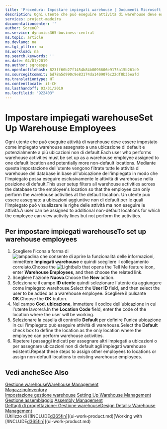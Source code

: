 ```yaml
---
title: 'Procedura: Impostare impiegati warehouse | Documenti Microsoft'
description: Ogni utente che può eseguire attività di warehouse deve essere impostato come impiegato warehouse assegnato a una ubicazione di default e potenzialmente a più ubicazioni non di default.
services: project-madeira
documentationcenter: ''
author: SorenGP
ms.service: dynamics365-business-central
ms.topic: article
ms.devlang: na
ms.tgt_pltfrm: na
ms.workload: na
ms.search.keywords: ''
ms.date: 04/01/2019
ms.author: sgroespe
ms.openlocfilehash: 823ff60b27f1454b84b0096606e9175a15b261c9
ms.sourcegitcommit: bd78a5d990c9e83174da1409076c22df8b35eafd
ms.translationtype: HT
ms.contentlocale: it-CH
ms.lasthandoff: 03/31/2019
ms.locfileid: "922403"
---
```

# <a name="set-up-warehouse-employees"></a><span data-ttu-id="4a8e8-103">Impostare impiegati warehouse</span><span class="sxs-lookup"><span data-stu-id="4a8e8-103">Set Up Warehouse Employees</span></span>
<span data-ttu-id="4a8e8-104">Ogni utente che può eseguire attività di warehouse deve essere impostato come impiegato warehouse assegnato a una ubicazione di default e potenzialmente a più ubicazioni non di default.</span><span class="sxs-lookup"><span data-stu-id="4a8e8-104">Each user who performs warehouse activities must be set up as a warehouse employee assigned to one default location and potentially more non-default locations.</span></span> <span data-ttu-id="4a8e8-105">Mediante questa impostazione dell'utente vengono filtrate tutte le attività di warehouse del database in base all'ubicazione dell'impiegato in modo che l'impiegato possa eseguire esclusivamente le attività di warehouse nella posizione di default.</span><span class="sxs-lookup"><span data-stu-id="4a8e8-105">This user setup filters all warehouse activities across the database to the employee's location so that the employee can only perform the warehouse activities at the default location.</span></span> <span data-ttu-id="4a8e8-106">Un utente può essere assegnato a ubicazioni aggiuntive non di default per le quali l'impiegato può visualizzare le righe delle attività ma non eseguire le attività.</span><span class="sxs-lookup"><span data-stu-id="4a8e8-106">A user can be assigned to additional non-default locations for which the employee can view activity lines but not perform the activities.</span></span>

## <a name="to-set-up-warehouse-employees"></a><span data-ttu-id="4a8e8-107">Per impostare impiegati warehouse</span><span class="sxs-lookup"><span data-stu-id="4a8e8-107">To set up warehouse employees</span></span>  
1.  <span data-ttu-id="4a8e8-108">Scegliere l'icona a forma di ![lampadina che consente di aprire la funzionalità delle informazioni](media/ui-search/search_small.png "Informazioni sull'operazione che si desidera eseguire"), immettere **Impiegati warehouse** e quindi scegliere il collegamento correlato.</span><span class="sxs-lookup"><span data-stu-id="4a8e8-108">Choose the ![Lightbulb that opens the Tell Me feature](media/ui-search/search_small.png "Tell me what you want to do") icon, enter **Warehouse Employees**, and then choose the related link.</span></span>  
2. <span data-ttu-id="4a8e8-109">Scegliere l'azione **Nuovo**.</span><span class="sxs-lookup"><span data-stu-id="4a8e8-109">Choose the **New** action.</span></span>  
3. <span data-ttu-id="4a8e8-110">Selezionare il campo **ID utente** quindi selezionare l'utente da aggiungere come impiegato warehouse.</span><span class="sxs-lookup"><span data-stu-id="4a8e8-110">Select the **User ID** field, and then select the user to be added as a warehouse employee.</span></span> <span data-ttu-id="4a8e8-111">Scegliere il pulsante **OK**.</span><span class="sxs-lookup"><span data-stu-id="4a8e8-111">Choose the **OK** button.</span></span>  
6.  <span data-ttu-id="4a8e8-112">Nel campo **Cod. ubicazione**, immettere il codice dell'ubicazione in cui l'utente lavorerà.</span><span class="sxs-lookup"><span data-stu-id="4a8e8-112">In the **Location Code** field, enter the code of the location where the user will be working.</span></span>  
7.  <span data-ttu-id="4a8e8-113">Selezionare la casella di controllo **Default** per definire l'unica ubicazione in cui l'impiegato può eseguire attività di warehouse.</span><span class="sxs-lookup"><span data-stu-id="4a8e8-113">Select the **Default** check box to define the location as the only location where the employee can perform warehouse activities.</span></span>  
8.  <span data-ttu-id="4a8e8-114">Ripetere i passaggi indicati per assegnare altri impiegati a ubicazioni o per assegnare ubicazioni non di default agli impiegati warehouse esistenti.</span><span class="sxs-lookup"><span data-stu-id="4a8e8-114">Repeat these steps to assign other employees to locations or assign non-default locations to existing warehouse employees.</span></span>  

## <a name="see-also"></a><span data-ttu-id="4a8e8-115">Vedi anche</span><span class="sxs-lookup"><span data-stu-id="4a8e8-115">See Also</span></span>  
[<span data-ttu-id="4a8e8-116">Gestione warehouse</span><span class="sxs-lookup"><span data-stu-id="4a8e8-116">Warehouse Management</span></span>](warehouse-manage-warehouse.md)  
[<span data-ttu-id="4a8e8-117">Magazzino</span><span class="sxs-lookup"><span data-stu-id="4a8e8-117">Inventory</span></span>](inventory-manage-inventory.md)  
<span data-ttu-id="4a8e8-118">[Impostazione gestione warehouse](warehouse-setup-warehouse.md)   </span><span class="sxs-lookup"><span data-stu-id="4a8e8-118">[Setting Up Warehouse Management](warehouse-setup-warehouse.md)   </span></span>  
<span data-ttu-id="4a8e8-119">[Gestione assemblaggio](assembly-assemble-items.md)  </span><span class="sxs-lookup"><span data-stu-id="4a8e8-119">[Assembly Management](assembly-assemble-items.md)  </span></span>  
[<span data-ttu-id="4a8e8-120">Dettagli di progettazione: Gestione warehouse</span><span class="sxs-lookup"><span data-stu-id="4a8e8-120">Design Details: Warehouse Management</span></span>](design-details-warehouse-management.md)  
<span data-ttu-id="4a8e8-121">[Utilizzo di [!INCLUDE[d365fin](includes/d365fin_md.md)]](ui-work-product.md)</span><span class="sxs-lookup"><span data-stu-id="4a8e8-121">[Working with [!INCLUDE[d365fin](includes/d365fin_md.md)]](ui-work-product.md)</span></span>  
